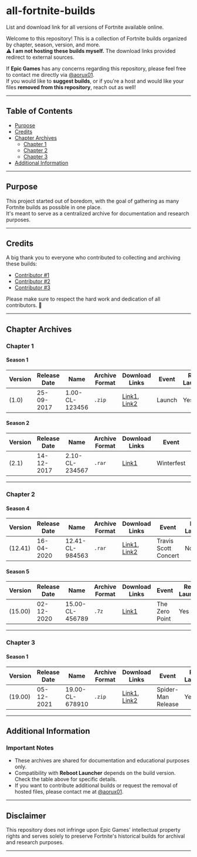 # all-fortnite-builds
List and download link for all versions of Fortnite available online.

Welcome to this repository! This is a collection of Fortnite builds organized by chapter, season, version, and more.  
⚠️ **I am not hosting these builds myself.** The download links provided redirect to external sources.

If **Epic Games** has any concerns regarding this repository, please feel free to contact me directly via [@aorux01](#).  
If you would like to **suggest builds**, or if you're a host and would like your files **removed from this repository**, reach out as well!

---

## Table of Contents
- [Purpose](#purpose)
- [Credits](#credits)
- [Chapter Archives](#chapter-archives)
  - [Chapter 1](#chapter-1)
  - [Chapter 2](#chapter-2)
  - [Chapter 3](#chapter-3)
- [Additional Information](#additional-information)

---

## Purpose

This project started out of boredom, with the goal of gathering as many Fortnite builds as possible in one place.  
It's meant to serve as a centralized archive for documentation and research purposes.

---

## Credits

A big thank you to everyone who contributed to collecting and archiving these builds:
- [Contributor #1](link)
- [Contributor #2](link)
- [Contributor #3](link)

Please make sure to respect the hard work and dedication of all contributors. 🙏

---

## Chapter Archives

### Chapter 1

#### Season 1
| Version | Release Date | Name                     | Archive Format | Download Links           | Event       | Reboot Launcher? |
|---------|--------------|--------------------------|----------------|--------------------------|-------------|------------------|
| (1.0)   | 25-09-2017   | 1.00-CL-123456           | `.zip`         | [Link1](#), [Link2](#)   | Launch      | Yes              |

#### Season 2
| Version | Release Date | Name                     | Archive Format | Download Links           | Event       | Reboot Launcher? |
|---------|--------------|--------------------------|----------------|--------------------------|-------------|------------------|
| (2.1)   | 14-12-2017   | 2.10-CL-234567           | `.rar`         | [Link1](#)               | Winterfest  | No               |

---

### Chapter 2

#### Season 4
| Version  | Release Date | Name                     | Archive Format | Download Links           | Event                 | Reboot Launcher? |
|----------|--------------|--------------------------|----------------|--------------------------|-----------------------|------------------|
| (12.41)  | 16-04-2020   | 12.41-CL-984563          | `.rar`         | [Link1](#), [Link2](#)   | Travis Scott Concert | No               |

#### Season 5
| Version  | Release Date | Name                     | Archive Format | Download Links           | Event       | Reboot Launcher? |
|----------|--------------|--------------------------|----------------|--------------------------|-------------|------------------|
| (15.00)  | 02-12-2020   | 15.00-CL-456789          | `.7z`          | [Link1](#)               | The Zero Point | Yes            |

---

### Chapter 3

#### Season 1
| Version  | Release Date | Name                     | Archive Format | Download Links           | Event       | Reboot Launcher? |
|----------|--------------|--------------------------|----------------|--------------------------|-------------|------------------|
| (19.00)  | 05-12-2021   | 19.00-CL-678910          | `.zip`         | [Link1](#), [Link2](#)   | Spider-Man Release | Yes           |

---

## Additional Information

### Important Notes
- These archives are shared for documentation and educational purposes only.
- Compatibility with **Reboot Launcher** depends on the build version. Check the table above for specific details.
- If you want to contribute additional builds or request the removal of hosted files, please contact me at [@aorux01](#).

---

## Disclaimer

This repository does not infringe upon Epic Games' intellectual property rights and serves solely to preserve Fortnite's historical builds for archival and research purposes.

---

